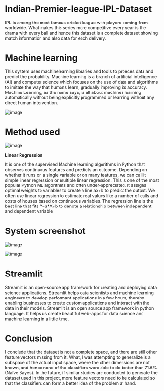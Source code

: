 # Indian-Premier-league-IPL-Dataset
IPL is among the most famous cricket league with players coming from worldwide. What makes this series more competitive every year is the drama with every ball and hence this dataset is a complete dataset showing match information and also data for each delivery.



# Machine learning
This system uses machinelearning libraries and tools to proeces data and predict the probability.
Machine learning is a branch of artificial intelligence (AI) and computer science which focuses on the use of data and algorithms to imitate the way that humans learn, gradually improving its accuracy. Machine Learning, as the name says, is all about machines learning automatically without being explicitly programmed or learning without any direct human intervention.
 
![image](https://github.com/moremnitesh47/Indian-Premier-league-IPL-Dataset/assets/144453984/6a44bc96-7042-4f64-ac34-158c31c329ef)


# Method used 
![image](https://github.com/moremnitesh47/Indian-Premier-league-IPL-Dataset/assets/144453984/6e789d4f-fc92-4425-8484-86d45276c83f)

<b>Linear Regression</b>

It is one of the supervised Machine learning algorithms in Python that observes
continuous features and predicts an outcome. Depending on whether it runs on a
single variable or on many features, we can call it simple linear regression or
multiple linear regression. This is one of the most popular Python ML algorithms
and often under-appreciated. It assigns optimal weights to variables to create a line
ax+b to predict the output. We often use linear regression to estimate real values
like a number of calls and costs of houses based on continuous variables. The
regression line is the best line that fits Y=a*X+b to denote a relationship between
independent and dependent variable


# System screenshot
![image](https://github.com/moremnitesh47/Indian-Premier-league-IPL-Dataset/assets/144453984/527e23a3-8105-4093-a55b-8de0060bffa9)

![image](https://github.com/moremnitesh47/Indian-Premier-league-IPL-Dataset/assets/144453984/774018ee-be01-4ad2-9b33-0856d6e552df)


# Streamlit
Streamlit is an open-source app framework for creating and deploying data science applications. Streamlit helps data scientists and machine learning engineers to develop performant applications in a few hours, thereby enabling businesses to create custom applications and interact with the data in their models.
Streamlit is an open source app framework in python language. It helps us create beautiful web-apps for data science and machine learning in a little time.

# Conclusion
 I conclude that the dataset is not a complete space, and there are still other feature vectors missing from it. What, I was attempting to generalize is a subspace of the actual input space, where the other dimensions are not known, and hence none of the classifiers were able to do better than 71.6% (Naïve Bayes). In the future, if similar studies are conducted to generate the dataset used in this project, more feature vectors need to be calculated so that the classifiers can form a better idea of the problem at hand.
 
